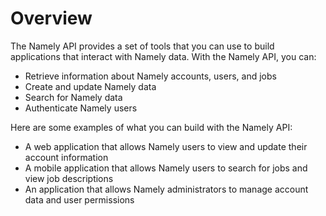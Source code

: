 # Overview

The Namely API provides a set of tools that you can use to build applications
that interact with Namely data. With the Namely API, you can:

- Retrieve information about Namely accounts, users, and jobs
- Create and update Namely data
- Search for Namely data
- Authenticate Namely users

Here are some examples of what you can build with the Namely API:

- A web application that allows Namely users to view and update their account
  information
- A mobile application that allows Namely users to search for jobs and view job
  descriptions
- An application that allows Namely administrators to manage account data and
  user permissions
